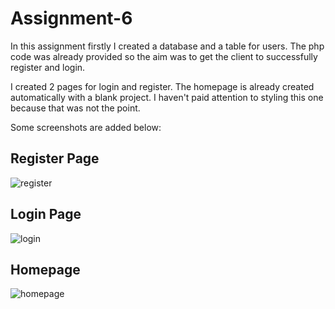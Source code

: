 # Assignment-6

In this assignment firstly I created a database and a table for users. The php code was already provided so the aim was to get the client to successfully register and login. 

I created 2 pages for login and register. The homepage is already created automatically with a blank project. I haven't paid attention to styling this one because that was not the point.

Some screenshots are added below:

## Register Page 

![register]("/src/img/ss1.PNG")

## Login Page 

![login]("/src/img/ss2.PNG")

## Homepage

![homepage]("/src/img/ss3.PNG")
